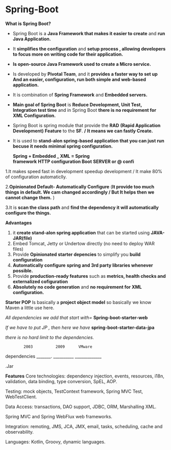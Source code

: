 # Spring-Boot
__****What is Spring Boot?****__
* Spring Boot is a ****Java Framework that makes it easier to create**** and ****run Java Application.****
* It ****simplifies the configuration**** and ****setup process , allowing developers to focus more on writing code for their application.****
* ****Is open-source Java Framework used to create a Micro service.****
* Is developed by ****Pivotal Team****, and it ****provides a faster way to set up And an easier, configuration, run both simple and web-based application.****
* It is combination of ****Spring Framework**** and ****Embedded servers.****
* ****Main goal of Spring Boot**** is ****Reduce Development, Unit Test, Integration test time**** and in Spring Boot ****there is no requirement for XML Configuration.****
* Spring Boot is spring module that provide the ****RAD**** ****(Rapid Application Development)**** ****Feature**** to the ****SF****. ****/**** ****It means we can fastly Create.****
* It is used to ****stand-alon** spring-based** ****application****  ****that you can just run becuse it needs minimal spring configuration.****


   ****Spring + Embedded     _      XML<bean>     =    Spring  
  framework****  ****HTTP             configuration      Boot****
                      ****SERVER     or @ confi****

  
1.It makes speed fast in development speedup development / It make 80% of configuration automaticlly.
  
2.****Opinionated Default- Automatically Configure**** (****It provide too much things in default. We cam changed accordingly / But It helps then we cannot change them.**** )

3.It is ****scan the class path**** and ****find the dependency it will automatically configure the things.****


****Advantages****
1. it ****create stand-alon spring application**** that can be started using ****JAVA-JAR(file)****
2. Embed Tomcat, Jetty or Undertow directly (no need to deploy WAR files)
3. Provide ****Opinionated starter depencies**** to simplify you ****build configuration****
4. ****Automatically configure**** ****spring and 3rd party libraries whenever possible.****
5. Provide ****production-ready features**** such as ****metrics, health checks and externalized cofiguration****
6. ****Absolutely no code generation**** and ****no requirement for XML configuration.****
   
****Starter POP**** Is basically a ****project object model**** so basically we know Maven a little use here.

*All dependencies we add that start with=*
****Spring-boot-starter-web****


*If we have to put JP , then here we have*  ****spring-boot-starter-data-jpa****

 *there is no hard limit to the dependencies.*

            2003          2009      VMware
dependencies _______. __________ _____________

.Jar

****Features****
Core technologies: dependency injection, events, resources, i18n, validation, data binding, type conversion, SpEL, AOP.

Testing: mock objects, TestContext framework, Spring MVC Test, WebTestClient.

Data Access: transactions, DAO support, JDBC, ORM, Marshalling XML.

Spring MVC and Spring WebFlux web frameworks.

Integration: remoting, JMS, JCA, JMX, email, tasks, scheduling, cache and observability.

Languages: Kotlin, Groovy, dynamic languages.
